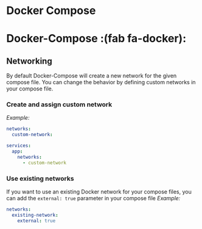 # Docker Compose


# Docker-Compose :(fab fa-docker):

## Networking
By default Docker-Compose will create a new network for the given compose file. You can change the behavior by defining custom networks in your compose file.
### Create and assign custom network
*Example:*
```yaml
networks:
  custom-network:

services:
  app:
    networks:
      - custom-network
```
### Use existing networks
If you want to use an existing Docker network for your compose files, you can add the `external: true` parameter in your compose file
*Example:*
```yaml
networks:
  existing-network:
    external: true
```

